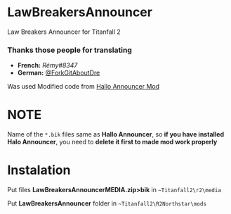 # LawBreakersAnnouncer
Law Breakers Announcer for Titanfall 2

### Thanks those people for translating

- **French:** *Rémy#8347*
- **German:** [@ForkGitAboutDre](https://github.com/ForkGitAboutDre)


Was used Modified code from [Hallo Announcer Mod](https://captaindiqhedd.gitbook.io/caps-titanfall-2-mods/mods/announcers/halo-announcer/halo-announcer-install)

# NOTE
Name of the `*.bik` files same as **Hallo Announcer**, so **if you have installed Halo Announcer**, you need to **delete it first to made mod work properly**
# Instalation

Put files **LawBreakersAnnouncerMEDIA.zip>bik** in `~Titanfall2\r2\media`

Put  **LawBreakersAnnouncer** folder in `~Titanfall2\R2Northstar\mods`
